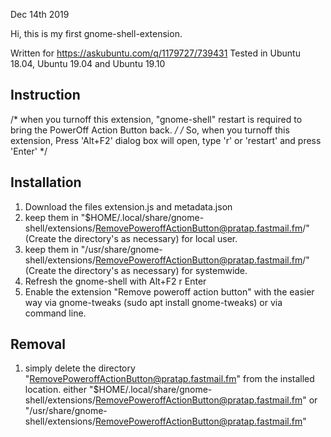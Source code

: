 Dec 14th 2019

Hi, this is my first gnome-shell-extension.

Written for https://askubuntu.com/q/1179727/739431
Tested in Ubuntu 18.04, Ubuntu 19.04 and Ubuntu 19.10

Instruction
------------
/* when you turnoff this extension, "gnome-shell" restart is required to bring the PowerOff Action Button back. */
/* So, when you turnoff this extension, Press 'Alt+F2' dialog box will open, type 'r' or 'restart' and press 'Enter' */

Installation
-------------
1. Download the files extension.js and metadata.json
2. keep them in "$HOME/.local/share/gnome-shell/extensions/RemovePoweroffActionButton@pratap.fastmail.fm/" (Create the directory's as necessary) for local user.
3. keep them in "/usr/share/gnome-shell/extensions/RemovePoweroffActionButton@pratap.fastmail.fm/" (Create the directory's as necessary) for systemwide.
4. Refresh the gnome-shell with Alt+F2 r Enter
5. Enable the extension "Remove poweroff action button" with the easier way via gnome-tweaks (sudo apt install gnome-tweaks) or via command line.

Removal
--------
1. simply delete the directory "RemovePoweroffActionButton@pratap.fastmail.fm" from the installed location. either "$HOME/.local/share/gnome-shell/extensions/RemovePoweroffActionButton@pratap.fastmail.fm" or "/usr/share/gnome-shell/extensions/RemovePoweroffActionButton@pratap.fastmail.fm"
